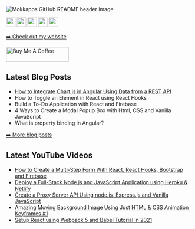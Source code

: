 <img src="https://res.cloudinary.com/dz4tt9omp/image/upload/v1623866606/desoga_banner_2_1.png" alt="Mokkapps GitHub README header image">
<p><a href="https://www.twitter.com/thecodeangle"><img src="https://img.shields.io/badge/twitter-%231DA1F2.svg?&style=for-the-badge&logo=twitter&logoColor=white" height=25></a> <a href="https://www.linkedin.com/in/desoga/"><img src="https://img.shields.io/badge/linkedin-%230077B5.svg?&style=for-the-badge&logo=linkedin&logoColor=white" height=25></a> <a href="https://medium.com/@desoga"><img src="https://img.shields.io/badge/medium-%2312100E.svg?&style=for-the-badge&logo=medium&logoColor=white" height=25></a> <a href="https://dev.to/desoga"><img src="https://img.shields.io/badge/DEV.TO-%230A0A0A.svg?&style=for-the-badge&logo=dev-dot-to&logoColor=white" height=25></a>
 <a href="https://www.youtube.com/TheCodeAngle"><img src="https://img.shields.io/youtube/channel/subscribers/UChi_aILZkMMx8_KlVAsbI7g?style=social" height=25></a>
</p>
<p><a href="http://thecodeangle.com/">➡️ Check out my website</a></p>
  <a href="http://buymeacoffee.com/thecodeangle" target="_blank" rel="noreferrer nofollow">
      <img src="https://cdn.buymeacoffee.com/buttons/default-red.png" alt="Buy Me A Coffee" height="40" width="170" >
    </a>
    
<h2>Latest Blog Posts</h2>
  <ul>
    <li><a href="https://www.freecodecamp.org/news/how-to-integrate-chart-js-in-angular-using-data-from-a-rest-api">How to Integrate Chart.js in Angular Using Data from a REST API
</a></li>
    <li><a https://www.freecodecamp.org/news/toggle-elements-in-react-using-hooks/>How to Toggle an Element in React using React Hooks
</a></li>
    <li><a https://dev-academy.com/react-firebase/>Build a To-Do Application with React and Firebase
</a></li>
    <li><a https://thecodeangle.com/4-ways-to-create-a-modal-popup-box-with-html-css-and-vanilla-javascript/>4 Ways to Create a Modal Popup Box with Html, CSS and Vanilla JavaScript</a></li>
    <li><a https://www.educative.io/answers/what-is-property-binding-in-angular/>What is property binding in Angular?
</a></li>
  </ul>
<p><a href="https://thecodeangle.com/blog">➡️ More blog posts</a></p>

<h2>Latest YouTube Videos</h2>
  <ul>
    <li><a href="https://www.youtube.com/watch?v=kbvNrd7bBXs">How to Create a Multi-Step Form With React, React Hooks, Bootstrap and Firebase</a></li>
    <li><a href="https://www.youtube.com/watch?v=QM9jwMgKPVk&t=3s">Deploy a Full-Stack Node.js and JavaScript Application using Heroku & Netlify
    </a></li>
    <li><a href="https://www.youtube.com/watch?v=6E9h_uU6Vck&t=3s">Create a Proxy Server API Using node.js, Express.js and Vanilla JavaScript
</a></li>
    <li><a href="https://www.youtube.com/watch?v=hFbYcpsDsKk&t=39s">Amazing Moving Background Image Using Just HTML & CSS Animation Keyframes #1
</a></li>
    <li><a href="https://www.youtube.com/watch?v=9wSKHlpxiLI&t=3s">Setup React using Webpack 5 and Babel Tutorial in 2021
</a></li>
  </ul>
